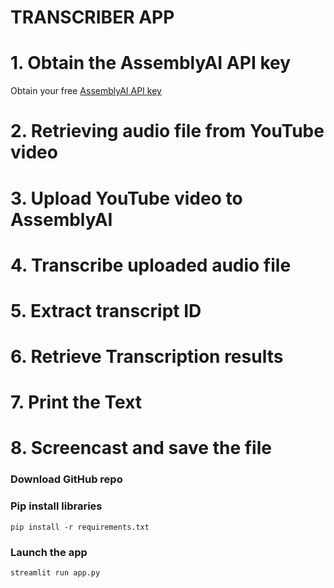 # TRANSCRIBER APP

# 1. Obtain the AssemblyAI API key

Obtain your free [AssemblyAI API key](https://app.assemblyai.com/)

# 2. Retrieving audio file from YouTube video

# 3. Upload YouTube video to AssemblyAI

# 4. Transcribe uploaded audio file

# 5. Extract transcript ID

# 6. Retrieve Transcription results

# 7. Print the Text

# 8. Screencast and save the file

###  Download GitHub repo




###  Pip install libraries
```
pip install -r requirements.txt
```

###  Launch the app

```
streamlit run app.py
```
